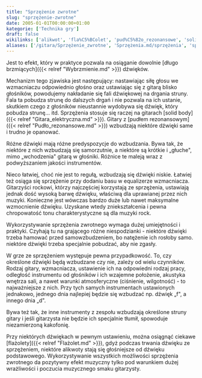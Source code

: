 ```yaml
---
title: "Sprzężenie zwrotne"
slug: "sprzężenie-zwrotne"
date: 2005-01-01T00:00:00+01:00
kategorie: ['Technika gry']
draft: false
wikilinks: ['alikwot', 'fla%C5%BColet', 'pud%C5%82o_rezonansowe', 'solid_body', 'wybrzmienie']
aliases: ['/gitara/Sprzężenie_zwrotne', 'Sprzężenia.md/sprzężenia', 'sprzezenie-zwrotne']
---
```

Jest to efekt, który w praktyce pozwala na osiąganie dowolnie [długo
brzmiących]({{< relref "Wybrzmienie.md" >}}) dźwięków.

Mechanizm tego zjawiska jest następujący: nastawiając siłę głosu we
wzmacniaczu odpowiednio głośno oraz ustawiając się z gitarą blisko
głośników, powodujemy nakładanie się fali dźwiękowej na drgania
struny. Fala ta pobudza strunę do dalszych drgań i nie pozwala na ich
ustanie, skutkiem czego z głośników nieustannie wydobywa się dźwięk,
który pobudza strunę... itd. Sprzężenia stosuje się raczej na gitarach
[solid body]({{< relref "Gitara_elektryczna.md" >}}). Gitary z [pudłem
rezonansowym]({{< relref "Pudło_rezonansowe.md" >}}) wzbudzają niektóre dźwięki
same i trudno je opanować.

Różne dźwięki mają różne predyspozycje do wzbudzania. Bywa tak, że
niektóre z nich wzbudzają się samorzutnie, a niektóre są krótkie i
„głuche", mimo „wchodzenia" gitarą w głośniki. Różnice te maleją wraz
z podwyższaniem jakości instrumentów.

Nieco łatwiej, choć nie jest to regułą, wzbudzają się dźwięki niskie.
Łatwiej też osiąga się sprzężenie przy dodaniu basu w equalizerze
wzmacniacza. Gitarzyści rockowi, którzy najczęściej korzystają ze
sprzężenia, ustawiają jednak dość wysoką barwę dźwięku, właściwą dla
uprawianej przez nich muzyki. Konieczne jest wówczas bardzo duże lub
nawet maksymalne wzmocnienie dźwięku. Uzyskane wtedy zniekształcenia i
pewna chropowatość tonu charakterystyczne są dla muzyki rock.

Wykorzystywanie sprzężenia zwrotnego wymaga dużej umiejętności i
praktyki. Czyhają tu na grającego różne niespodzianki - niektóre dźwięki
trzeba hamować przed samowzbudzeniem, bo natężenie ich rosłoby samo.
niektóre dźwięki trzeba specjalnie pobudzać, aby nie zgasły.

W grze ze sprzężeniem występuje pewna przypadkowość. To, czy określone
dźwięki będą wzbudzane czy nie, zależy od wielu czynników. Rodzaj
gitary, wzmacniacza, ustawienie ich na odpowiedni rodzaj pracy,
odległość instrumentu od głośników i ich wzajemne położenie, akustyka
wnętrza sali, a nawet warunki atmosferyczne (ciśnienie, wilgotność) - to
najważniejsze z nich. Przy tych samych instrumentach ustawionych
jednakowo, jednego dnia najlepiej będzie się wzbudzać np. dźwięk „f", a
innego dnia „d".

Bywa też tak, że inne instrumenty z zespołu wzbudzają określone struny
gitary i jeśli gitarzysta nie będzie ich specjalnie tłumił, spowoduje
niezamierzoną kakofonię.

Przy niektórych dźwiękach w pewnym ustawieniu, można osiągnąć ciekawe
[flażolety]({{< relref "Flażolet.md" >}}), gdyż podczas trwania dźwięku ze
sprzężeniem, niektóre alikwoty<!-- link nie odnosił się do niczego: 'Sprzężenie zwrotne' ('content/Sprzężenie_zwrotne.md') links to 'alikwot' ('content/alikwot.md') and that does not exist --> stają się
głośniejsze od dźwięku podstawowego. Wykorzystywanie wszystkich
możliwości sprzężenia zwrotnego da pozytywny efekt muzyczny tylko pod
warunkiem dużej wrażliwości i poczucia muzycznego smaku gitarzysty.

